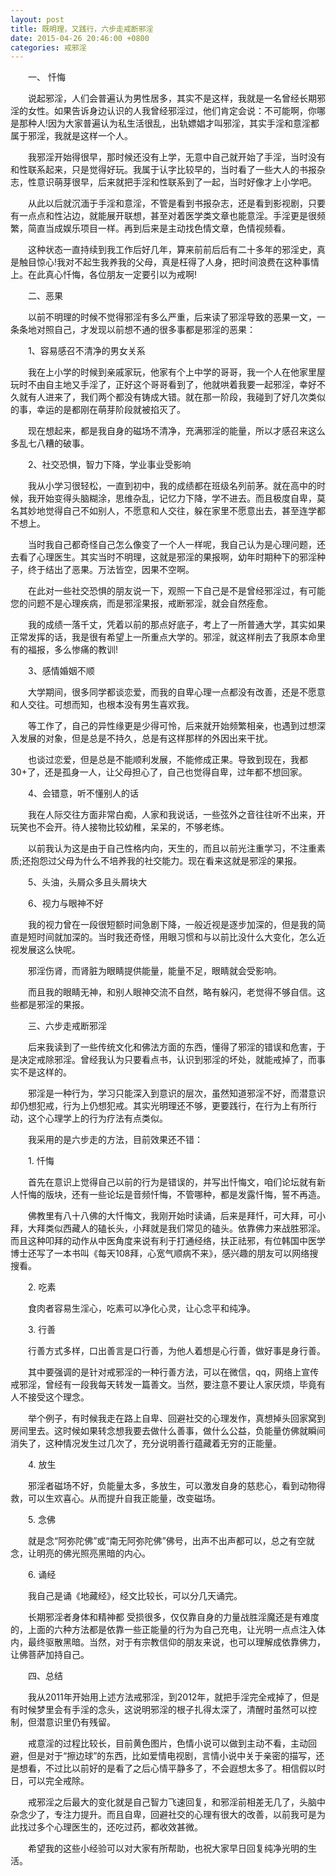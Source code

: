 ```yaml
---
layout: post
title: 既明理，又践行，六步走戒断邪淫
date: 2015-04-26 20:46:00 +0800
categories: 戒邪淫
---
```


　　一、 忏悔
　　说起邪淫，人们会普遍认为男性居多，其实不是这样，我就是一名曾经长期邪淫的女性。如果告诉身边认识的人我曾经邪淫过，他们肯定会说：不可能啊，你哪是那种人!因为大家普遍认为私生活很乱，出轨嫖娼才叫邪淫，其实手淫和意淫都属于邪淫，我就是这样一个人。
　　我邪淫开始得很早，那时候还没有上学，无意中自己就开始了手淫，当时没有和性联系起来，只是觉得好玩。我属于认字比较早的，当时看了一些大人的书报杂志，性意识萌芽很早，后来就把手淫和性联系到了一起，当时好像才上小学吧。
　　从此以后就沉湎于手淫和意淫，不管是看到书报杂志，还是看到影视剧，只要有一点点和性沾边，就能展开联想，甚至对着医学类文章也能意淫。手淫更是很频繁，简直当成娱乐项目一样。再到后来是主动找色情文章，色情视频看。
　　这种状态一直持续到我工作后好几年，算来前前后后有二十多年的邪淫史，真是触目惊心!我对不起生我养我的父母，真是枉得了人身，把时间浪费在这种事情上。在此真心忏悔，各位朋友一定要引以为戒啊!
　　二、恶果
　　以前不明理的时候不觉得邪淫有多么严重，后来读了邪淫导致的恶果一文，一条条地对照自己，才发现以前想不通的很多事都是邪淫的恶果：
　　1、容易感召不清净的男女关系
　　我在上小学的时候到亲戚家玩，他家有个上中学的哥哥，我一个人在他家里屋玩时不由自主地又手淫了，正好这个哥哥看到了，他就哄着我要一起邪淫，幸好不久就有人进来了，我们两个都没有铸成大错。就在那一阶段，我碰到了好几次类似的事，幸运的是都刚在萌芽阶段就被掐灭了。
　　现在想起来，都是我自身的磁场不清净，充满邪淫的能量，所以才感召来这么多乱七八糟的破事。
　　2、社交恐惧，智力下降，学业事业受影响
　　我从小学习很轻松，一直到初中，我的成绩都在班级名列前茅。就在高中的时候，我开始变得头脑糊涂，思维杂乱，记忆力下降，学不进去。而且极度自卑，莫名其妙地觉得自己不如别人，不愿意和人交往，躲在家里不愿意出去，甚至连学都不想上。
　　当时我自己都奇怪自己怎么像变了一个人一样呢，我自己认为是心理问题，还去看了心理医生。其实当时不明理，这就是邪淫的果报啊，幼年时期种下的邪淫种子，终于结出了恶果。万法皆空，因果不空啊。
　　在此对一些社交恐惧的朋友说一下，观照一下自己是不是曾经邪淫过，有可能您的问题不是心理疾病，而是邪淫果报，戒断邪淫，就会自然痊愈。
　　我的成绩一落千丈，凭着以前的那点好底子，考上了一所普通大学，其实如果正常发挥的话，我是很有希望上一所重点大学的。邪淫，就这样削去了我原本命里有的福报，多么惨痛的教训!
　　3、感情婚姻不顺
　　大学期间，很多同学都谈恋爱，而我的自卑心理一点都没有改善，还是不愿意和人交往。可想而知，也根本没有男生喜欢我。
　　等工作了，自己的异性缘更是少得可怜，后来就开始频繁相亲，也遇到过想深入发展的对象，但是总是不持久，总是有这样那样的外因出来干扰。
　　也谈过恋爱，但是总是不能顺利发展，不能修成正果。导致到现在，我都30+了，还是孤身一人，让父母担心了，自己也觉得自卑，过年都不想回家。
　　4、会错意，听不懂别人的话
　　我在人际交往方面非常白痴，人家和我说话，一些弦外之音往往听不出来，开玩笑也不会开。待人接物比较幼稚，呆呆的，不够老练。
　　以前我认为这是由于自己性格内向，天生的，而且以前光注重学习，不注重素质;还抱怨过父母为什么不培养我的社交能力。现在看来这就是邪淫的果报。
　　5、头油，头屑众多且头屑块大
　　6、视力与眼神不好
　　我的视力曾在一段很短额时间急剧下降，一般近视是逐步加深的，但是我的简直是短时间就加深的。当时我还奇怪，用眼习惯和与以前比没什么大变化，怎么近视发展这么快呢。
　　邪淫伤肾，而肾脏为眼睛提供能量，能量不足，眼睛就会受影响。
　　而且我的眼睛无神，和别人眼神交流不自然，略有躲闪，老觉得不够自信。这些都是邪淫的果报。
　　三、六步走戒断邪淫
　　后来我读到了一些传统文化和佛法方面的东西，懂得了邪淫的错误和危害，于是决定戒除邪淫。曾经我认为只要看点书，认识到邪淫的坏处，就能戒掉了，而事实不是这样的。
　　邪淫是一种行为，学习只能深入到意识的层次，虽然知道邪淫不好，而潜意识却仍想犯戒，行为上仍想犯戒。其实光明理还不够，更要践行，在行为上有所行动，这个心理学上的行为疗法有点类似。
　　我采用的是六步走的方法，目前效果还不错：
　　1. 忏悔
　　首先在意识上觉得自己以前的行为是错误的，并写出忏悔文，咱们论坛就有新人忏悔的版块，还有一些论坛是音频忏悔，不管哪种，都是发露忏悔，誓不再造。
　　佛教里有八十八佛的大忏悔文，我刚开始时读诵，后来是拜忏，可大拜，可小拜，大拜类似西藏人的磕长头，小拜就是我们常见的磕头。依靠佛力来战胜邪淫。而且这种叩拜的动作从中医角度来说有利于打通经络，扶正祛邪，有位韩国中医学博士还写了一本书叫《每天108拜，心宽气顺病不来》，感兴趣的朋友可以网络搜搜看。
　　2. 吃素
　　食肉者容易生淫心，吃素可以净化心灵，让心念平和纯净。
　　3. 行善
　　行善方式多样，口出善言是口行善，为他人着想是心行善，做好事是身行善。
　　其中要强调的是针对戒邪淫的一种行善方法，可以在微信，qq，网络上宣传戒邪淫，曾经有一段我每天转发一篇善文。当然，要注意不要让人家厌烦，毕竟有人不接受这个理念。
　　举个例子，有时候我走在路上自卑、回避社交的心理发作，真想掉头回家窝到房间里去。这时候如果转念想我要去做什么善事，做什么公益，负能量仿佛就瞬间消失了，这种情况发生过几次了，充分说明善行蕴藏着无穷的正能量。
　　4. 放生
　　邪淫者磁场不好，负能量太多，多放生，可以激发自身的慈悲心，看到动物得救，可以生欢喜心。从而提升自我正能量，改变磁场。
　　5. 念佛
　　就是念“阿弥陀佛”或“南无阿弥陀佛”佛号，出声不出声都可以，总之有空就念，让明亮的佛光照亮黑暗的内心。
　　6. 诵经
　　我自己是诵《地藏经》，经文比较长，可以分几天诵完。
　　长期邪淫者身体和精神都 受损很多，仅仅靠自身的力量战胜淫魔还是有难度的，上面的六种方法都是依靠一些正能量的行为为自己充电，让光明一点点注入体内，最终驱散黑暗。当然，对于有宗教信仰的朋友来说，也可以理解成依靠佛力，让佛菩萨加持自己。
　　四、总结
　　我从2011年开始用上述方法戒邪淫，到2012年，就把手淫完全戒掉了，但是有时候梦里会有手淫的念头，这说明邪淫的根子扎得太深了，清醒时虽然可以控制，但潜意识里仍有残留。
　　戒意淫的过程比较长，目前黄色图片，色情小说可以做到主动不看，主动回避，但是对于“擦边球”的东西，比如爱情电视剧，言情小说中关于亲密的描写，还是想看，不过比以前好的是看了之后心情平静多了，不会遐想太多了。相信假以时日，可以完全戒除。
　　戒邪淫之后最大的变化就是自己智力飞速回复，和邪淫前相差无几了，头脑中杂念少了，专注力提升。而且自卑，回避社交的心理有很大的改善，以前我可是为此找过多个心理医生的，还吃过药，都收效甚微。
　　希望我的这些小经验可以对大家有所帮助，也祝大家早日回复纯净光明的生活。